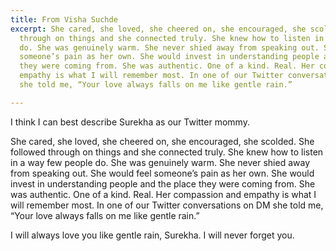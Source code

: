 ```yaml
---
title: From Visha Suchde
excerpt: She cared, she loved, she cheered on, she encouraged, she scolded. She followed
  through on things and she connected truly. She knew how to listen in a way few people
  do. She was genuinely warm. She never shied away from speaking out. She would feel
  someone’s pain as her own. She would invest in understanding people and the place
  they were coming from. She was authentic. One of a kind. Real. Her compassion and
  empathy is what I will remember most. In one of our Twitter conversations on DM
  she told me, “Your love always falls on me like gentle rain.”

---
```

I think I can best describe Surekha as our Twitter mommy. 

She cared, she loved, she cheered on, she encouraged, she scolded. She followed through on things and she connected truly. She knew how to listen in a way few people do. She was genuinely warm. She never shied away from speaking out. She would feel someone’s pain as her own. She would invest in understanding people and the place they were coming from. She was authentic. One of a kind. Real. Her compassion and empathy is what I will remember most. In one of our Twitter conversations on DM she told me, “Your love always falls on me like gentle rain.” 

I will always love you like gentle rain, Surekha. I will never forget you.